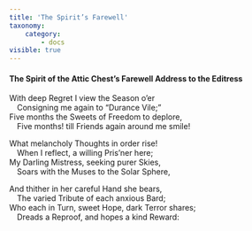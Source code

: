 ```yaml
---
title: 'The Spirit’s Farewell'
taxonomy:
    category:
        - docs
visible: true
---
```


#### The Spirit of the Attic Chest’s Farewell Address to the Editress  
  
With deep Regret I view the Season o’er  
&emsp;Consigning me again to “Durance Vile;”  
Five months the Sweets of Freedom to deplore,  
&emsp;Five months! till Friends again around me smile!  
  
What melancholy Thoughts in order rise!  
&emsp;When I reflect, a willing Pris’ner here;  
My Darling Mistress, seeking purer Skies,  
&emsp;Soars with the Muses to the Solar Sphere,  
  
And thither in her careful Hand she bears,  
&emsp;The varied Tribute of each anxious Bard;  
Who each in Turn, sweet Hope, dark Terror shares;  
&emsp;Dreads a Reproof, and hopes a kind Reward: